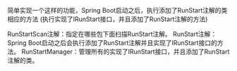 简单实现一个这样的功能，Spring Boot启动之后，执行添加了RunStart注解的类相应的方法
(执行实现了IRunStart接口，并且添加了RunStart注解的方法)


RunStartScan注解：指定在哪些包下面扫描RunStart注解。
RunStart注解：Spring Boot启动之后会执行添加了RunStart注解并且实现了IRunStart接口的方法。
RunStartManager：管理所有的实现了IRunStart接口，并且添加了RunStart注解的类。
